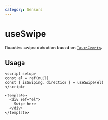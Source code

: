 ```yaml
---
category: Sensors
---
```


# useSwipe

Reactive swipe detection based on [`TouchEvents`](https://developer.mozilla.org/en-US/docs/Web/API/TouchEvent).

## Usage

```vue
<script setup>
const el = ref(null)
const { isSwiping, direction } = useSwipe(el)
</script>

<template>
  <div ref="el">
    Swipe here
  </div>
</template>
```
